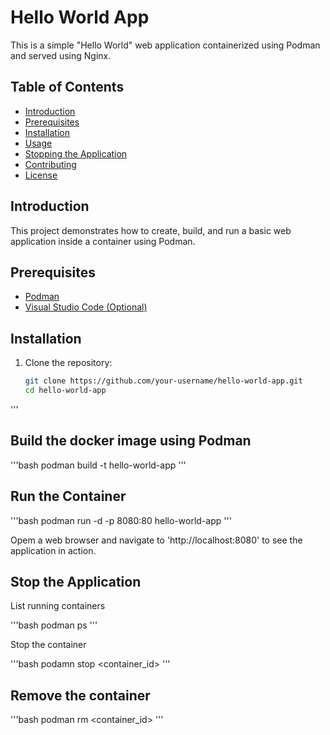# Hello World App

This is a simple "Hello World" web application containerized using Podman and served using Nginx.

## Table of Contents

- [Introduction](#introduction)
- [Prerequisites](#prerequisites)
- [Installation](#installation)
- [Usage](#usage)
- [Stopping the Application](#stopping-the-application)
- [Contributing](#contributing)
- [License](#license)

## Introduction

This project demonstrates how to create, build, and run a basic web application inside a container using Podman.

## Prerequisites

- [Podman](https://podman.io/)
- [Visual Studio Code (Optional)](https://code.visualstudio.com/)

## Installation

1. Clone the repository:
   ```bash
   git clone https://github.com/your-username/hello-world-app.git
   cd hello-world-app
'''

   ## Build the docker image using Podman

   '''bash
   podman build -t hello-world-app
'''

   ## Run the Container

   '''bash
   podman run -d -p 8080:80 hello-world-app
'''

   Opem a web browser and navigate to 'http://localhost:8080' to see the application in action.

   ## Stop the Application

   List running containers

   '''bash
   podman ps
'''

   Stop the container

   '''bash
   podamn stop <container_id>
'''

   ## Remove the container

   '''bash
   podman rm <container_id>
'''